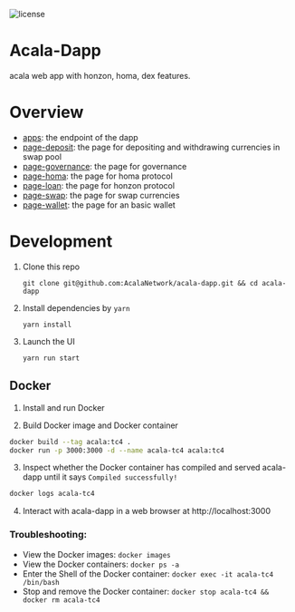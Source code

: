 ![license](https://img.shields.io/badge/License-Apache%202.0-blue?logo=apache&style=flat-square)

# Acala-Dapp

acala web app with honzon, homa, dex features.  

# Overview

+ [apps](https://github.com/AcalaNetwork/acala-dapp/tree/master/packages/apps): the endpoint of the dapp
+ [page-deposit](https://github.com/AcalaNetwork/acala-dapp/tree/master/packages/page-deposit): the page for depositing and withdrawing currencies in swap pool
+ [page-governance](https://github.com/AcalaNetwork/acala-dapp/tree/master/packages/page-governance): the page for governance
+ [page-homa](https://github.com/AcalaNetwork/acala-dapp/tree/master/packages/page-homa): the page for homa protocol
+ [page-loan](https://github.com/AcalaNetwork/acala-dapp/tree/master/packages/page-loan): the page for honzon protocol
+ [page-swap](https://github.com/AcalaNetwork/acala-dapp/tree/master/packages/page-swap): the page for swap currencies
+ [page-wallet](https://github.com/AcalaNetwork/acala-dapp/tree/master/packages/page-wallet): the page for an basic wallet

# Development

1. Clone this repo
   ```base
   git clone git@github.com:AcalaNetwork/acala-dapp.git && cd acala-dapp
   ```

2. Install dependencies by `yarn`
   ```base
   yarn install
   ```

3. Launch the UI
   ```base
   yarn run start
   ```

## Docker

1. Install and run Docker

2. Build Docker image and Docker container

```bash
docker build --tag acala:tc4 .
docker run -p 3000:3000 -d --name acala-tc4 acala:tc4
```

3. Inspect whether the Docker container has compiled and served acala-dapp until it says `Compiled successfully!`

```bash
docker logs acala-tc4
```

4. Interact with acala-dapp in a web browser at http://localhost:3000

### Troubleshooting:

* View the Docker images: `docker images`
* View the Docker containers: `docker ps -a`
* Enter the Shell of the Docker container: `docker exec -it acala-tc4 /bin/bash`
* Stop and remove the Docker container: `docker stop acala-tc4 && docker rm acala-tc4`
